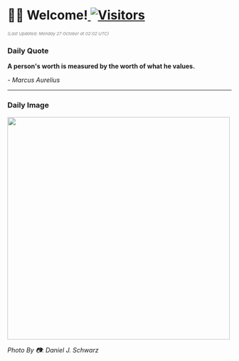 <h1>👋🏽 Welcome!<a href="https://github.com/OmitNomis/"> <img src="https://visitor-badge.laobi.icu/badge?page_id=OmitNomis" alt="Visitors"></a></h1>

<i><p style="font-size: 0.6rem; color:gray">(Last Updated: Monday 27 October at 02:02 UTC)</p></i>

<h3> Daily Quote </h3>
<b><p>A person&#39;s worth is measured by the worth of what he values.</p></b>
<i><caption style="font-size: 0.8rem; color:gray;">- Marcus Aurelius</caption></i>


<hr>

<h3>Daily Image</h3>
<a href="https://images.pexels.com/photos/34403452/pexels-photo-34403452.jpeg" target="_blank"><img style="height:500px;" src="https://images.pexels.com/photos/34403452/pexels-photo-34403452.jpeg"/></a>

<i><caption style="font-size: 0.8rem; color:gray;"> Photo By 📷: Daniel J. Schwarz</caption></i>
